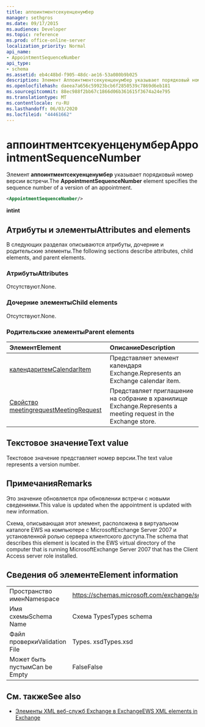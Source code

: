 ```yaml
---
title: аппоинтментсекуенценумбер
manager: sethgros
ms.date: 09/17/2015
ms.audience: Developer
ms.topic: reference
ms.prod: office-online-server
localization_priority: Normal
api_name:
- AppointmentSequenceNumber
api_type:
- schema
ms.assetid: eb4c48bd-f905-48dc-ae16-53a080b9b025
description: Элемент Аппоинтментсекуенценумбер указывает порядковый номер версии встречи.
ms.openlocfilehash: daeea7a656c59923bcb6f2850539c7869d6eb181
ms.sourcegitcommit: 88ec988f2bb67c1866d06b361615f3674a24e795
ms.translationtype: MT
ms.contentlocale: ru-RU
ms.lasthandoff: 06/03/2020
ms.locfileid: "44461662"
---
```

# <a name="appointmentsequencenumber"></a><span data-ttu-id="a4cfc-103">аппоинтментсекуенценумбер</span><span class="sxs-lookup"><span data-stu-id="a4cfc-103">AppointmentSequenceNumber</span></span>

<span data-ttu-id="a4cfc-104">Элемент **аппоинтментсекуенценумбер** указывает порядковый номер версии встречи.</span><span class="sxs-lookup"><span data-stu-id="a4cfc-104">The **AppointmentSequenceNumber** element specifies the sequence number of a version of an appointment.</span></span> 
  
```xml
<AppointmentSequenceNumber/>
```

 <span data-ttu-id="a4cfc-105">**int**</span><span class="sxs-lookup"><span data-stu-id="a4cfc-105">**int**</span></span>
## <a name="attributes-and-elements"></a><span data-ttu-id="a4cfc-106">Атрибуты и элементы</span><span class="sxs-lookup"><span data-stu-id="a4cfc-106">Attributes and elements</span></span>

<span data-ttu-id="a4cfc-107">В следующих разделах описываются атрибуты, дочерние и родительские элементы.</span><span class="sxs-lookup"><span data-stu-id="a4cfc-107">The following sections describe attributes, child elements, and parent elements.</span></span>
  
### <a name="attributes"></a><span data-ttu-id="a4cfc-108">Атрибуты</span><span class="sxs-lookup"><span data-stu-id="a4cfc-108">Attributes</span></span>

<span data-ttu-id="a4cfc-109">Отсутствуют.</span><span class="sxs-lookup"><span data-stu-id="a4cfc-109">None.</span></span>
  
### <a name="child-elements"></a><span data-ttu-id="a4cfc-110">Дочерние элементы</span><span class="sxs-lookup"><span data-stu-id="a4cfc-110">Child elements</span></span>

<span data-ttu-id="a4cfc-111">Отсутствуют.</span><span class="sxs-lookup"><span data-stu-id="a4cfc-111">None.</span></span>
  
### <a name="parent-elements"></a><span data-ttu-id="a4cfc-112">Родительские элементы</span><span class="sxs-lookup"><span data-stu-id="a4cfc-112">Parent elements</span></span>

|<span data-ttu-id="a4cfc-113">**Элемент**</span><span class="sxs-lookup"><span data-stu-id="a4cfc-113">**Element**</span></span>|<span data-ttu-id="a4cfc-114">**Описание**</span><span class="sxs-lookup"><span data-stu-id="a4cfc-114">**Description**</span></span>|
|:-----|:-----|
|[<span data-ttu-id="a4cfc-115">календаритем</span><span class="sxs-lookup"><span data-stu-id="a4cfc-115">CalendarItem</span></span>](calendaritem.md) <br/> |<span data-ttu-id="a4cfc-116">Представляет элемент календаря Exchange.</span><span class="sxs-lookup"><span data-stu-id="a4cfc-116">Represents an Exchange calendar item.</span></span>  <br/> |
|[<span data-ttu-id="a4cfc-117">Свойство meetingrequest</span><span class="sxs-lookup"><span data-stu-id="a4cfc-117">MeetingRequest</span></span>](meetingrequest.md) <br/> |<span data-ttu-id="a4cfc-118">Представляет приглашение на собрание в хранилище Exchange.</span><span class="sxs-lookup"><span data-stu-id="a4cfc-118">Represents a meeting request in the Exchange store.</span></span>  <br/> |
   
## <a name="text-value"></a><span data-ttu-id="a4cfc-119">Текстовое значение</span><span class="sxs-lookup"><span data-stu-id="a4cfc-119">Text value</span></span>

<span data-ttu-id="a4cfc-120">Текстовое значение представляет номер версии.</span><span class="sxs-lookup"><span data-stu-id="a4cfc-120">The text value represents a version number.</span></span>
  
## <a name="remarks"></a><span data-ttu-id="a4cfc-121">Примечания</span><span class="sxs-lookup"><span data-stu-id="a4cfc-121">Remarks</span></span>

<span data-ttu-id="a4cfc-122">Это значение обновляется при обновлении встречи с новыми сведениями.</span><span class="sxs-lookup"><span data-stu-id="a4cfc-122">This value is updated when the appointment is updated with new information.</span></span> 
  
<span data-ttu-id="a4cfc-123">Схема, описывающая этот элемент, расположена в виртуальном каталоге EWS на компьютере с MicrosoftExchange Server 2007 и установленной ролью сервера клиентского доступа.</span><span class="sxs-lookup"><span data-stu-id="a4cfc-123">The schema that describes this element is located in the EWS virtual directory of the computer that is running MicrosoftExchange Server 2007 that has the Client Access server role installed.</span></span>
  
## <a name="element-information"></a><span data-ttu-id="a4cfc-124">Сведения об элементе</span><span class="sxs-lookup"><span data-stu-id="a4cfc-124">Element information</span></span>

|||
|:-----|:-----|
|<span data-ttu-id="a4cfc-125">Пространство имен</span><span class="sxs-lookup"><span data-stu-id="a4cfc-125">Namespace</span></span>  <br/> |https://schemas.microsoft.com/exchange/services/2006/types  <br/> |
|<span data-ttu-id="a4cfc-126">Имя схемы</span><span class="sxs-lookup"><span data-stu-id="a4cfc-126">Schema Name</span></span>  <br/> |<span data-ttu-id="a4cfc-127">Схема Types</span><span class="sxs-lookup"><span data-stu-id="a4cfc-127">Types schema</span></span>  <br/> |
|<span data-ttu-id="a4cfc-128">Файл проверки</span><span class="sxs-lookup"><span data-stu-id="a4cfc-128">Validation File</span></span>  <br/> |<span data-ttu-id="a4cfc-129">Types. xsd</span><span class="sxs-lookup"><span data-stu-id="a4cfc-129">Types.xsd</span></span>  <br/> |
|<span data-ttu-id="a4cfc-130">Может быть пустым</span><span class="sxs-lookup"><span data-stu-id="a4cfc-130">Can be Empty</span></span>  <br/> |<span data-ttu-id="a4cfc-131">False</span><span class="sxs-lookup"><span data-stu-id="a4cfc-131">False</span></span>  <br/> |
   
## <a name="see-also"></a><span data-ttu-id="a4cfc-132">См. также</span><span class="sxs-lookup"><span data-stu-id="a4cfc-132">See also</span></span>

- [<span data-ttu-id="a4cfc-133">Элементы XML веб-служб Exchange в Exchange</span><span class="sxs-lookup"><span data-stu-id="a4cfc-133">EWS XML elements in Exchange</span></span>](ews-xml-elements-in-exchange.md)


